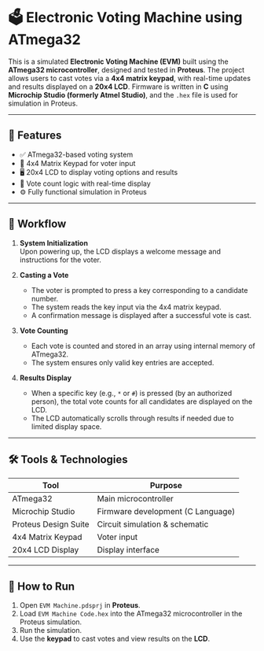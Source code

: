 # 🗳️ Electronic Voting Machine using ATmega32

This is a simulated **Electronic Voting Machine (EVM)** built using the **ATmega32 microcontroller**, designed and tested in **Proteus**. The project allows users to cast votes via a **4x4 matrix keypad**, with real-time updates and results displayed on a **20x4 LCD**. Firmware is written in **C** using **Microchip Studio (formerly Atmel Studio)**, and the `.hex` file is used for simulation in Proteus.

---

## 🚀 Features

- ✅ ATmega32-based voting system
- 🔢 4x4 Matrix Keypad for voter input
- 🖥️ 20x4 LCD to display voting options and results
- 💾 Vote count logic with real-time display
- ⚙️ Fully functional simulation in Proteus

---

## 🧠 Workflow

1. **System Initialization**  
   Upon powering up, the LCD displays a welcome message and instructions for the voter.

2. **Casting a Vote**  
   - The voter is prompted to press a key corresponding to a candidate number.
   - The system reads the key input via the 4x4 matrix keypad.
   - A confirmation message is displayed after a successful vote is cast.

3. **Vote Counting**  
   - Each vote is counted and stored in an array using internal memory of ATmega32.
   - The system ensures only valid key entries are accepted.

4. **Results Display**  
   - When a specific key (e.g., `*` or `#`) is pressed (by an authorized person), the total vote counts for all candidates are displayed on the LCD.
   - The LCD automatically scrolls through results if needed due to limited display space.

---

## 🛠️ Tools & Technologies

| Tool               | Purpose                           |
|--------------------|-----------------------------------|
| ATmega32           | Main microcontroller              |
| Microchip Studio   | Firmware development (C Language) |
| Proteus Design Suite | Circuit simulation & schematic   |
| 4x4 Matrix Keypad  | Voter input                       |
| 20x4 LCD Display   | Display interface                 |

---
## 📝 How to Run

1. Open `EVM Machine.pdsprj` in **Proteus**.
2. Load `EVM Machine Code.hex` into the ATmega32 microcontroller in the Proteus simulation.
3. Run the simulation.
4. Use the **keypad** to cast votes and view results on the **LCD**.
